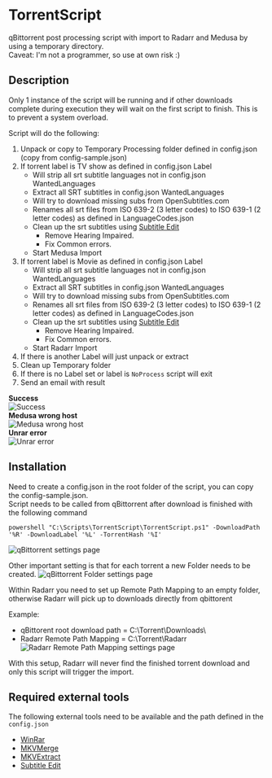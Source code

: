
# TorrentScript
qBittorrent post processing script with import to Radarr and Medusa by using a temporary directory.  
Caveat: I'm not a programmer, so use at own risk :)

## Description
Only 1 instance of the script will be running and if other downloads complete during execution they will wait on the first script to finish. This is to prevent a system overload.

Script will do the following:  
1. Unpack or copy to Temporary Processing folder defined in config.json (copy from config-sample.json)
2. If torrent label is TV show as defined in config.json Label
    - Will strip all srt subtitle languages not in config.json WantedLanguages
    - Extract all SRT subtitles in config.json WantedLanguages
    - Will try to download missing subs from OpenSubtitles.com 
    - Renames all srt files from ISO 639-2 (3 letter codes) to ISO 639-1 (2 letter codes) as defined in LanguageCodes.json
    - Clean up the srt subtitles using [Subtitle Edit](https://github.com/SubtitleEdit/subtitleedit)
	    - Remove Hearing Impaired.
	    - Fix Common errors.
     - Start Medusa Import
3. If torrent label is Movie as defined in config.json Label
    - Will strip all srt subtitle languages not in config.json WantedLanguages 
    - Extract all SRT subtitles in config.json WantedLanguages
    - Will try to download missing subs from OpenSubtitles.com 
    - Renames all srt files from ISO 639-2 (3 letter codes) to ISO 639-1 (2 letter codes) as defined in LanguageCodes.json
    - Clean up the srt subtitles using [Subtitle Edit](https://github.com/SubtitleEdit/subtitleedit)
	    - Remove Hearing Impaired.
	    - Fix Common errors.
    - Start Radarr Import
4. If there is another Label will just unpack or extract
5. Clean up Temporary folder
6. If there is no Label set or label is `NoProcess` script will exit
7. Send an email with result

**Success**  
![Success](https://i.imgur.com/Bjp5ggF.png)  
**Medusa wrong host**  
![Medusa wrong host](https://i.imgur.com/9BrtJ6z.png)  
**Unrar error**  
![Unrar error](https://i.imgur.com/TYvRUXL.png)  

## Installation
Need to create a config.json in the root folder of the script, you can copy the config-sample.json.  
Script needs to be called from qBittorrent after download is finished with the following command
```
powershell "C:\Scripts\TorrentScript\TorrentScript.ps1" -DownloadPath '%R' -DownloadLabel '%L' -TorrentHash '%I'
```
![qBittorrent settings page](https://i.imgur.com/8TWZyEY.png)

Other important setting is that for each torrent a new Folder needs to be created.
![qBittorrent Folder settings page](https://i.imgur.com/Uq6bOBP.png)

Within Radarr you need to set up Remote Path Mapping to an empty folder, otherwise Radarr will pick up to downloads directly from qbittorent

Example:
- qBittorent root download path = C:\Torrent\Downloads\
- Radarr Remote Path Mapping = C:\Torrent\Radarr\
![Radarr Remote Path Mapping settings page](https://i.imgur.com/qL0aOKl.png)

With this setup, Radarr will never find the finished torrent download and only this script will trigger the import.

## Required external tools
The following external tools need to be available and the path defined in the `config.json`
 - [WinRar](https://www.rarlab.com/download.htm)
 - [MKVMerge](https://mkvtoolnix.download/)
 - [MKVExtract](https://mkvtoolnix.download/)
 - [Subtitle Edit](https://github.com/SubtitleEdit/subtitleedit)